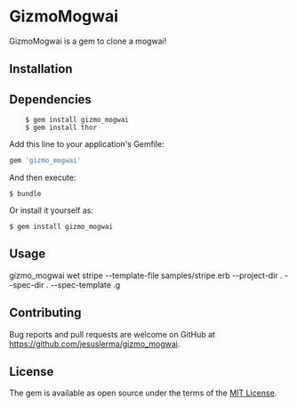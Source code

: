 # GizmoMogwai
GizmoMogwai is a gem to clone a mogwai!
## Installation
## Dependencies
		$ gem install gizmo_mogwai
		$ gem install thor
Add this line to your application's Gemfile:
```ruby
gem 'gizmo_mogwai'
```

And then execute:

    $ bundle

Or install it yourself as:

    $ gem install gizmo_mogwai

## Usage

gizmo_mogwai wet stripe --template-file samples/stripe.erb --project-dir . --spec-dir . --spec-template .g


## Contributing

Bug reports and pull requests are welcome on GitHub at https://github.com/jesuslerma/gizmo_mogwai.


## License

The gem is available as open source under the terms of the [MIT License](http://opensource.org/licenses/MIT).

